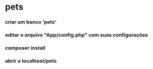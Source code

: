 # pets
### criar um banco 'pets'
### editar o arquivo "App/config.php" com suas configurações
### composer install
### abrir o localhost/pets
